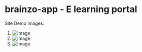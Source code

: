 # brainzo-app - E learning portal

Site Demo Images: 

1. ![image](https://github.com/devendrasanghavi404/brainzo-app/assets/115162122/a65b70c7-8273-4fc8-9f2f-ea4adb725c8c)
2. ![image](https://github.com/devendrasanghavi404/brainzo-app/assets/115162122/44ddb671-8e52-47ac-9624-76f83c4cdadc)
3. ![image](https://github.com/devendrasanghavi404/brainzo-app/assets/115162122/3cd86300-c3e6-4d66-83d0-570f1a5da8c9)


